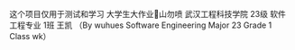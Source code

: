 这个项目仅用于测试和学习
大学生大作业💩山勿喷
武汉工程科技学院 23级 软件工程专业 1班 王凯
（By wuhues  Software Engineering Major 23 Grade 1 Class wk）
